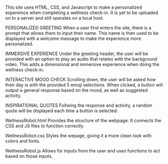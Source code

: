 This site uses HTML, CSS, and Javascript to make a personalized expereince when completing a wellness check-in. It is yet to be uploaded on to a server and still operates on a local host.

PERSONALIZED GREETING
When a user first enters the site, there is a prompt that allows them to input their name. 
This name is then used to be displayed with a welcome message to
make the experience more personalized.

IMMERSIVE EXPERIENCE
Under the greeting header, the user will be provided with an option to play an audio that relates with the background video. This adds a dimensional and immersive experience when doing the wellness check-in.

INTERACTIVE MOOD CHECK
Scrolling down, the user will be asked how their day is with the provided 5 emoji selections.
When clicked, a button will output a general response based on the mood, as well as suggested activity.

INSPIRATIONAL QUOTES
Follwing the response and activity, a random quote will be displayed each time a button is selected.





WellnessRobot.html
Provides the structure of the webpage. It connects the CSS and JS files to function correctly.

WellnessRobot.css
Styles the wepage, giving it a more clean look with colors and fonts.

WellnessRobot.js
Allows for inputs from the user and uses functions to act based on those inputs.

